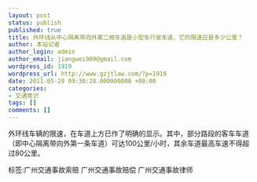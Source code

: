 ```yaml
---
layout: post
status: publish
published: true
title: 外环线从中心隔离带向外第二根车道是小型车行驶车道，它的限速应是多少公里？
author: 本站记者
author_login: admin
author_email: jiangwei909@gmail.com
wordpress_id: 1919
wordpress_url: http://www.gzjtlaw.com/?p=1919
date: 2011-05-29 09:30:28.000000000 +08:00
categories:
- 交通常识
tags: []
comments: []
---
```

外环线车辆的限速，在车道上方已作了明确的显示。其中，部分路段的客车车道（即中心隔离带向外第一条车道）可达100公里&#47;小时，其余车道最高车速不得超过80公里。标签:广州交通事故索赔 广州交通事故赔偿 广州交通事故律师
